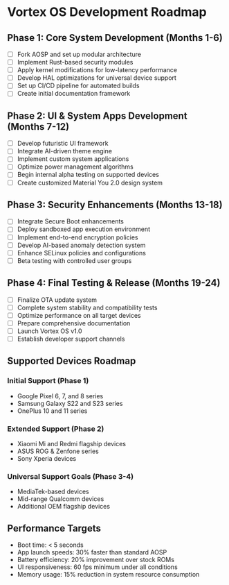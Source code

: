 # Vortex OS Development Roadmap

## Phase 1: Core System Development (Months 1-6)
- [ ] Fork AOSP and set up modular architecture
- [ ] Implement Rust-based security modules
- [ ] Apply kernel modifications for low-latency performance
- [ ] Develop HAL optimizations for universal device support
- [ ] Set up CI/CD pipeline for automated builds
- [ ] Create initial documentation framework

## Phase 2: UI & System Apps Development (Months 7-12)
- [ ] Develop futuristic UI framework
- [ ] Integrate AI-driven theme engine
- [ ] Implement custom system applications
- [ ] Optimize power management algorithms
- [ ] Begin internal alpha testing on supported devices
- [ ] Create customized Material You 2.0 design system

## Phase 3: Security Enhancements (Months 13-18)
- [ ] Integrate Secure Boot enhancements
- [ ] Deploy sandboxed app execution environment
- [ ] Implement end-to-end encryption policies
- [ ] Develop AI-based anomaly detection system
- [ ] Enhance SELinux policies and configurations
- [ ] Beta testing with controlled user groups

## Phase 4: Final Testing & Release (Months 19-24)
- [ ] Finalize OTA update system
- [ ] Complete system stability and compatibility tests
- [ ] Optimize performance on all target devices
- [ ] Prepare comprehensive documentation
- [ ] Launch Vortex OS v1.0
- [ ] Establish developer support channels

## Supported Devices Roadmap

### Initial Support (Phase 1)
- Google Pixel 6, 7, and 8 series
- Samsung Galaxy S22 and S23 series
- OnePlus 10 and 11 series

### Extended Support (Phase 2)
- Xiaomi Mi and Redmi flagship devices
- ASUS ROG & Zenfone series
- Sony Xperia devices

### Universal Support Goals (Phase 3-4)
- MediaTek-based devices
- Mid-range Qualcomm devices
- Additional OEM flagship devices

## Performance Targets
- Boot time: < 5 seconds
- App launch speeds: 30% faster than standard AOSP
- Battery efficiency: 20% improvement over stock ROMs
- UI responsiveness: 60 fps minimum under all conditions
- Memory usage: 15% reduction in system resource consumption 